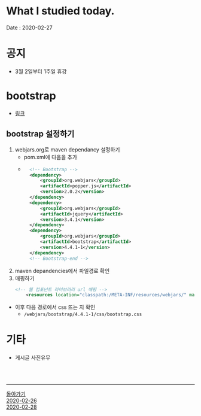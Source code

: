 # What I studied today.
Date : 2020-02-27

# 공지
- 3월 2일부터 1주일 휴강

# bootstrap
- [링크](https://getbootstrap.com/)
## bootstrap 설정하기
1. webjars.org로 maven dependancy 설정하기
    - pom.xml에 다음을 추가
    - ```xml
        <!-- Bootstrap -->
        <dependency>
            <groupId>org.webjars</groupId>
            <artifactId>popper.js</artifactId>
            <version>2.0.2</version>
        </dependency>
        <dependency>
            <groupId>org.webjars</groupId>
            <artifactId>jquery</artifactId>
            <version>3.4.1</version>
        </dependency>
        <dependency>
            <groupId>org.webjars</groupId>
            <artifactId>bootstrap</artifactId>
            <version>4.4.1-1</version>
        </dependency>
        <!-- Bootstrap-end -->
        ```
2. maven depandencies에서 파일경로 확인
3. 매핑하기
    ```xml
    <!-- 웹 컴포넌트 라이브러리 url 매핑 -->
        <resources location="classpath:/META-INF/resources/webjars/" mapping="/webjars/**"></resources>
    ```
- 이후 다음 경로에서 css 뜨는 지 확인
    - `/webjars/bootstrap/4.4.1-1/css/bootstrap.css`

# 기타
- 게시글 사진유무

<br><br><hr>

[돌아가기](../README.md)  
[2020-02-26](whatIStudied_200226.md)  
[2020-02-28](whatIStudied_200228.md)  














